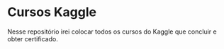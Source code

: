 # Cursos Kaggle

Nesse repositório irei colocar todos os cursos do Kaggle que concluir e obter certificado.

